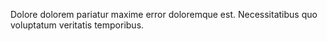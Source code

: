Dolore dolorem pariatur maxime error doloremque est. Necessitatibus quo voluptatum veritatis temporibus.